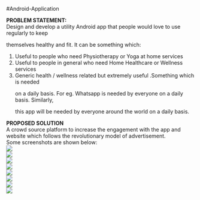 #Android-Application

<strong>PROBLEM STATEMENT:</strong>
<br>
Design and develop a utility Android app that people would love to use regularly to keep 

themselves healthy and fit. It can be something which:
<br>
<ol>
<li>Useful to people who need Physiotherapy or Yoga at home services</li>

<li>Useful to people in general who need Home Healthcare or Wellness services</li>

<li>Generic health / wellness related but extremely useful .Something which is needed 

on a daily basis. For eg. Whatsapp is needed by everyone on a daily basis. Similarly, 

this app will be needed by everyone around the world on a daily basis.</li>
</ol>

<strong> PROPOSED SOLUTION </strong>
<br>
A crowd source platform to increase the engagement with the app and website which follows the revolutionary model of advertisement.
<br>
Some screenshots are shown below:
<br>
<img src="screenshots/s1.jpg">
<br>
<img src="screenshots/s2.jpg">
<br>
<img src="screenshots/s3.jpg">
<br>
<img src="screenshots/s4.jpg">
<br>
<img src="screenshots/s5.jpg">
<br>
<img src="screenshots/s6.jpg">
<br>
<img src="screenshots/s7.jpg">
<br>
<img src="screenshots/s8.jpg">
<br>

